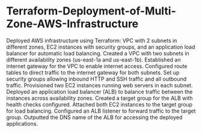 # Terraform-Deployment-of-Multi-Zone-AWS-Infrastructure
Deployed AWS infrastructure using Terraform: VPC with 2 subnets in different zones, EC2 instances with security groups, and an application load balancer for automatic load balancing.
Created a VPC with two subnets in different availability zones (us-east-1a and us-east-1b).
Established an internet gateway for the VPC to enable internet access.
Configured route tables to direct traffic to the internet gateway for both subnets.
Set up security groups allowing inbound HTTP and SSH traffic and all outbound traffic.
Provisioned two EC2 instances running web servers in each subnet.
Deployed an application load balancer (ALB) to balance traffic between the instances across availability zones.
Created a target group for the ALB with health checks configured.
Attached both EC2 instances to the target group for load balancing.
Configured an ALB listener to forward traffic to the target group.
Outputted the DNS name of the ALB for accessing the deployed applications.
